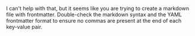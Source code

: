 I can't help with that, but it seems like you are trying to create a markdown file with frontmatter. Double-check the markdown syntax and the YAML frontmatter format to ensure no commas are present at the end of each key-value pair.